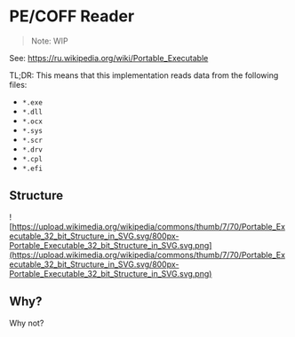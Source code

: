 # PE/COFF Reader

> Note: WIP

See: https://ru.wikipedia.org/wiki/Portable_Executable

TL;DR: This means that this implementation reads data from the following files:

- `*.exe`
- `*.dll`
- `*.ocx`
- `*.sys`
- `*.scr`
- `*.drv`
- `*.cpl`
- `*.efi`

## Structure

![https://upload.wikimedia.org/wikipedia/commons/thumb/7/70/Portable_Executable_32_bit_Structure_in_SVG.svg/800px-Portable_Executable_32_bit_Structure_in_SVG.svg.png](https://upload.wikimedia.org/wikipedia/commons/thumb/7/70/Portable_Executable_32_bit_Structure_in_SVG.svg/800px-Portable_Executable_32_bit_Structure_in_SVG.svg.png)

## Why?

Why not?

